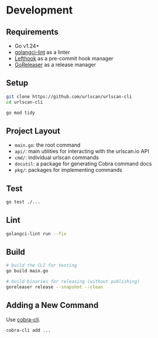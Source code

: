 # Development

## Requirements

- Go v1.24+
- [golangci-lint](https://github.com/golangci/golangci-lint) as a linter
- [Lefthook](https://github.com/evilmartians/lefthook) as a pre-commit hook manager
- [GoReleaser](https://github.com/goreleaser/goreleaser) as a release manager

## Setup

```bash
git clone https://github.com/urlscan/urlscan-cli
cd urlscan-cli

go mod tidy
```

## Project Layout

- `main.go`: the root command
- `api/`: main utilities for interacting with the urlscan.io API
- `cmd/`: individual urlscan commands
- `docutil`: a package for generating Cobra command docs
- `pkg/`: packages for implementing commands

## Test

```bash
go test ./...
```

## Lint

```bash
golangci-lint run --fix
```

## Build

```bash
# build the CLI for testing
go build main.go
```

```bash
# build binaries for releasing (without publishing)
goreleaser release --snapshot --clean
```

## Adding a New Command

Use [cobra-cli](https://github.com/spf13/cobra-cli).

```bash
cobra-cli add ...
```
